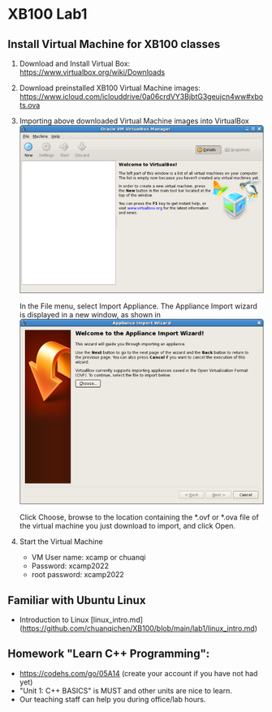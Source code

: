 # XB100 Lab1

## Install Virtual Machine for XB100 classes

1. Download and Install Virtual Box:  
https://www.virtualbox.org/wiki/Downloads

2. Download preinstalled XB100 Virtual Machine images:  
https://www.icloud.com/iclouddrive/0a06crdVY3BjbtG3geujcn4ww#xbots.ova

3. Importing above downloaded Virtual Machine images into VirtualBox   
![VirtualBox](vbox-none-web.png)

   In the File menu, select Import Appliance. The Appliance Import wizard is displayed in a new window, as shown in
 ![import](vbox-import-appliance-web.png)

   Click Choose, browse to the location containing the *.ovf or *.ova file of the virtual machine you just download to import, and click Open.

4. Start the Virtual Machine   
   * VM User name: xcamp  or chuanqi
   * Password: xcamp2022
   * root password: xcamp2022


## Familiar with Ubuntu Linux 
* Introduction to Linux [linux_intro.md] (https://github.com/chuanqichen/XB100/blob/main/lab1/linux_intro.md) 

## Homework "Learn C++ Programming":
   *  https://codehs.com/go/05A14  (create your account if you have not had yet)
   * "Unit 1: C++ BASICS" is MUST and other units are nice to learn.  
   *  Our teaching staff can help you during office/lab hours.  
